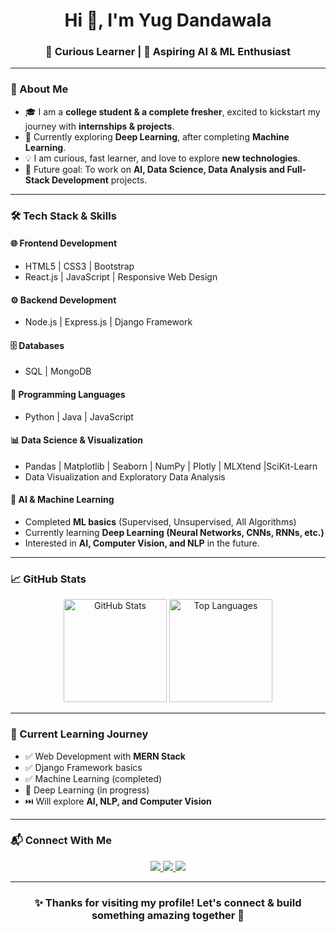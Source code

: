 <!-- Modern GitHub Profile README for a Fresher -->

<h1 align="center">Hi 👋, I'm Yug Dandawala</h1>
<h3 align="center">🚀 Curious Learner | 🤖 Aspiring AI & ML Enthusiast</h3>

---

### 🌟 About Me
- 🎓 I am a **college student & a complete fresher**, excited to kickstart my journey with **internships & projects**.  
- 🌱 Currently exploring **Deep Learning**, after completing **Machine Learning**.  
- 💡 I am curious, fast learner, and love to explore **new technologies**.  
- 🚀 Future goal: To work on **AI, Data Science, Data Analysis and Full-Stack Development** projects.  

---

### 🛠️ Tech Stack & Skills
#### 🌐 Frontend Development
- HTML5 | CSS3 | Bootstrap  
- React.js | JavaScript | Responsive Web Design  

#### ⚙️ Backend Development
- Node.js | Express.js | Django Framework  

#### 🗄️ Databases
- SQL | MongoDB  

#### 🔮 Programming Languages
- Python | Java | JavaScript  

#### 📊 Data Science & Visualization
- Pandas | Matplotlib | Seaborn | NumPy | Plotly | MLXtend |SciKit-Learn
- Data Visualization and Exploratory Data Analysis  
 
#### 🤖 AI & Machine Learning
- Completed **ML basics** (Supervised, Unsupervised, All Algorithms)  
- Currently learning **Deep Learning (Neural Networks, CNNs, RNNs, etc.)**  
- Interested in **AI, Computer Vision, and NLP** in the future.  

---

### 📈 GitHub Stats
<p align="center">
  <img src="https://github-readme-stats.vercel.app/api?username=YugDandawala&show_icons=true&theme=radical" alt="GitHub Stats" height="165"/>
  <img src="https://github-readme-stats.vercel.app/api/top-langs/?username=YugDandawala&layout=compact&theme=radical" alt="Top Languages" height="165"/>
</p>

---

### 📌 Current Learning Journey
- ✅ Web Development with **MERN Stack**  
- ✅ Django Framework basics  
- ✅ Machine Learning (completed)  
- 🔄 Deep Learning (in progress)  
- ⏭️ Will explore **AI, NLP, and Computer Vision**  

---

### 📬 Connect With Me
<p align="center">
  <a href="https://www.linkedin.com/in/yug-dandawala-739b402b5/" target="_blank">
    <img src="https://img.shields.io/badge/-LinkedIn-%230077B5?style=for-the-badge&logo=linkedin&logoColor=white"/>
  </a>
  <a href="mailto:yugdandawala3@gmail.com">
    <img src="https://img.shields.io/badge/Gmail-D14836?style=for-the-badge&logo=gmail&logoColor=white"/>
  </a>
  <a href="https://github.com/YugDandawala">
    <img src="https://img.shields.io/badge/GitHub-100000?style=for-the-badge&logo=github&logoColor=white"/>
  </a>
</p>

---

<h3 align="center">✨ Thanks for visiting my profile! Let's connect & build something amazing together 🚀</h3>
